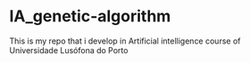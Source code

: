 # IA_genetic-algorithm
This is my repo that i develop in Artificial intelligence course of Universidade Lusófona do Porto
